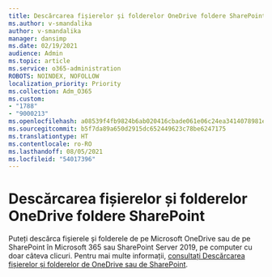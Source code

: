 ```yaml
---
title: Descărcarea fișierelor și folderelor OneDrive foldere SharePoint
ms.author: v-smandalika
author: v-smandalika
manager: dansimp
ms.date: 02/19/2021
audience: Admin
ms.topic: article
ms.service: o365-administration
ROBOTS: NOINDEX, NOFOLLOW
localization_priority: Priority
ms.collection: Adm_O365
ms.custom:
- "1788"
- "9000213"
ms.openlocfilehash: a08539f4fb9824b6ab020416cbade061e06c24ea3414078981e39c2c10f4beee
ms.sourcegitcommit: b5f7da89a650d2915dc652449623c78be6247175
ms.translationtype: HT
ms.contentlocale: ro-RO
ms.lasthandoff: 08/05/2021
ms.locfileid: "54017396"
---
```

# <a name="download-files-and-folders-from-onedrive-or-sharepoint"></a>Descărcarea fișierelor și folderelor OneDrive foldere SharePoint

Puteți descărca fișierele și folderele de pe Microsoft OneDrive sau de pe SharePoint în Microsoft 365 sau SharePoint Server 2019, pe computer cu doar câteva clicuri. Pentru mai multe informații, [consultați Descărcarea fișierelor și folderelor de OneDrive sau de SharePoint](https://support.microsoft.com/office/download-files-and-folders-from-onedrive-or-sharepoint-5c7397b7-19c7-4893-84fe-d02e8fa5df05).
